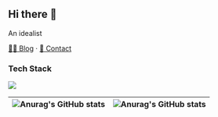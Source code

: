 ## Hi there 👋  
An idealist

 [✍🏻 Blog](https://felix-zf.github.io/) · [📧 Contact](mailto:zqmnyuhi@gmail.com)
### Tech Stack
![](https://skillicons.dev/icons?i=c,css,html,java,js,linux,py,mysql,react)

|![Anurag's GitHub stats](https://github-readme-stats.vercel.app/api?username=Felix-zf&show_icons=true&theme=buefy&hide_border=true)| ![Anurag's GitHub stats](https://github-readme-stats.vercel.app/api/top-langs/?username=Felix-zf&layout=compact&theme=buefy&hide_border=true)|
| ------------- | ------------- |



<!--
**Felix-zf/Felix-zf** is a ✨ _special_ ✨ repository because its `README.md` (this file) appears on your GitHub profile.

Here are some ideas to get you started:

- 🔭 I’m currently working on ...
- 🌱 I’m currently learning ...
- 👯 I’m looking to collaborate on ...
- 🤔 I’m looking for help with ...
- 💬 Ask me about ...
- 📫 How to reach me: ...
- 😄 Pronouns: ...
- ⚡ Fun fact: ...
-->
